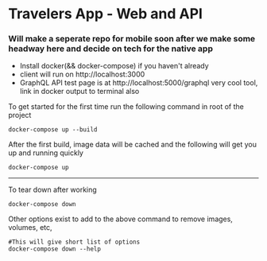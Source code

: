 # Travelers App - Web and API

### Will make a seperate repo for mobile soon after we make some headway here and decide on tech for the native app

- Install docker(&& docker-compose) if you haven't already
- client will run on http://localhost:3000
- GraphQL API test page is at http://localhost:5000/graphql very cool tool, link in docker output to terminal also

To get started for the first time run the following command in root of the project

```
docker-compose up --build
```

After the first build, image data will be cached and the following will get you up and running quickly

```
docker-compose up
```

---

To tear down after working

```
docker-compose down
```

Other options exist to add to the above command to remove images, volumes, etc,

```
#This will give short list of options
docker-compose down --help
```
